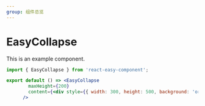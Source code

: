 ```yaml
---
group: 组件总览
---
```


# EasyCollapse

This is an example component.

```jsx
import { EasyCollapse } from 'react-easy-component';

export default () => <EasyCollapse
        maxHeight={200}
        content={<div style={{ width: 300, height: 500, background: 'orange' }}></div>}
      />
```
